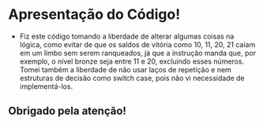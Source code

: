 # Apresentação do Código!
- Fiz este código tomando a liberdade de alterar algumas coisas na lógica, como evitar de que os saldos de vitória como 10, 11, 20, 21 caiam em um limbo sem serem ranqueados, já que a instrução manda que, por exemplo, o nível bronze seja entre 11 e 20, excluindo esses números. Tomei também a liberdade de não usar laços de repetição e nem estruturas de decisão como switch case, pois não vi necessidade de implementá-los.
## Obrigado pela atenção!